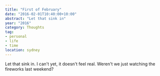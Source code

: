 ```yaml
---
title: "First of February"
date: "2016-02-01T10:40:00+10:00"
abstract: "Let that sink in"
year: "2016"
category: Thoughts
tag:
- personal
- life
- time
location: sydney
---
```

Let that sink in. I can't yet, it doesn't feel real. Weren't we just watching the fireworks last weekend?


